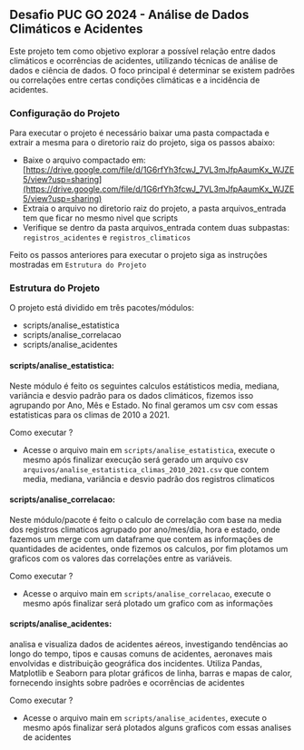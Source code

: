 ## Desafio PUC GO 2024 - Análise de Dados Climáticos e Acidentes

Este projeto tem como objetivo explorar a possível relação entre dados climáticos e ocorrências de acidentes, utilizando técnicas de análise de dados e ciência de dados. O foco principal é determinar se existem padrões ou correlações entre certas condições climáticas e a incidência de acidentes.

### Configuração do Projeto

Para executar o projeto é necessário baixar uma pasta compactada e extrair a mesma para o diretorio raiz do projeto, siga os passos abaixo:
- Baixe o arquivo compactado em: [https://drive.google.com/file/d/1G6rfYh3fcwJ_7VL3mJfpAaumKx_WJZE5/view?usp=sharing](https://drive.google.com/file/d/1G6rfYh3fcwJ_7VL3mJfpAaumKx_WJZE5/view?usp=sharing)
- Extraia o arquivo no diretorio raiz do projeto, a pasta arquivos_entrada tem que ficar no mesmo nivel que scripts
- Verifique se dentro da pasta arquivos_entrada contem duas subpastas: `registros_acidentes` e `registros_climaticos`

Feito os passos anteriores para executar o projeto siga as instruções mostradas em `Estrutura do Projeto`

### Estrutura do Projeto

O projeto está dividido em três pacotes/módulos:
* scripts/analise_estatistica
* scripts/analise_correlacao
* scripts/analise_acidentes

####  scripts/analise_estatistica:
Neste módulo é feito os seguintes calculos estátisticos media, mediana, variância e desvio padrão para os dados climáticos, fizemos isso agrupando por Ano, Mês e Estado.
No final geramos um csv com essas estatisticas para os climas de 2010 a 2021.

Como executar ?
- Acesse o arquivo main em `scripts/analise_estatistica`, execute o mesmo após finalizar execução será gerado um arquivo csv `arquivos/analise_estatistica_climas_2010_2021.csv` que contem media, mediana, variância e desvio padrão dos registros climaticos

####  scripts/analise_correlacao:
Neste módulo/pacote é feito o calculo de correlação com base na media dos registros climaticos agrupado por ano/mes/dia, hora e estado,
onde fazemos um merge com um dataframe que contem as informações de quantidades de acidentes, onde fizemos os calculos, por fim plotamos um graficos
com os valores das correlações entre as variáveis.

Como executar ?
- Acesse o arquivo main em `scripts/analise_correlacao`, execute o mesmo após finalizar será plotado um grafico com as informações

####  scripts/analise_acidentes:
analisa e visualiza dados de acidentes aéreos, investigando tendências ao longo do tempo, tipos e causas comuns de acidentes, aeronaves mais 
envolvidas e distribuição geográfica dos incidentes. Utiliza Pandas, Matplotlib e Seaborn para plotar gráficos de linha, barras e mapas de calor, 
fornecendo insights sobre padrões e ocorrências de acidentes

Como executar ?
- Acesse o arquivo main em `scripts/analise_acidentes`, execute o mesmo após finalizar será plotados alguns graficos com essas analises de acidentes
